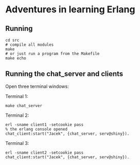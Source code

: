 # Adventures in learning Erlang

## Running

    cd src
    # compile all modules
    make
    # or just run a program from the Makefile
    make echo
    
## Running the chat_server and clients

Open three terminal windows:

Terminal 1:

`make chat_server`

Terminal 2:

    erl -sname client1 -setcookie pass
    % the erlang console opened
    chat_client:start("Jacek", {chat_server, serv@shiny}).

Terminal 3:

    erl -sname client2 -setcookie pass
    chat_client:start("Jacek", {chat_server, serv@shiny}).